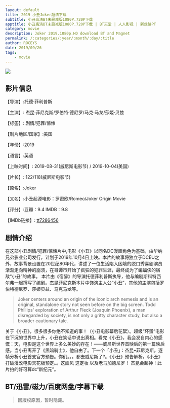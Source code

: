 ```yaml
---
layout: default
title: 2019 小丑Joker超清下载
subtitle: 小丑高清BT未删减版1080P.720P下载
apptitle: 小丑高清BT未删减版1080P.720P下载 | BT天堂 | 人人影视 | 新丝路PT
category: movie
description: Joker 2019.1080p.HD download BT and Magnet
permalink: /:categories/:year/:month/:day/:title
author: ROCEYS
date: 2019/09/26
tags:
    - movie
---
```


![]({{site.cdn}}/img/movie/joker2552523093.jpg)

## 影片信息

【导演】:托德·菲利普斯

【主演】: 杰昆·菲尼克斯/罗伯特·德尼罗/马克·马龙/莎姬·贝兹

【标签】: 剧情/犯罪/惊悚

【制片地区/国家】:美国

【年份】:2019

【语言】:英语

【上映时间】: 2019-08-31(威尼斯电影节) / 2019-10-04(美国)

【片长】: 122/118(威尼斯电影节)

【原名】:Joker

【又名】:小丑起源电影：罗密欧/Romeo/Joker Origin Movie

【评分】:豆瓣：9.4 IMDB：9.8

【IMDb链接】: [tt7286456](http://www.imdb.com/title/tt7286456)

## 剧情介绍 

在这部小丑剧情/犯罪/惊悚片中,电影《小丑》以同名DC漫画角色为基础，由华纳兄弟影业公司发行，计划于2019年10月4日上映。本片的故事将独立于DCEU之外，故事背景设置在20世纪80年代，讲述了一位生活陷入困境的脱口秀喜剧演员渐渐走向精神的崩溃，在哥谭市开始了疯狂的犯罪生涯，最终成为了蝙蝠侠的宿敌“小丑”的故事。 本片由《宿醉》的导演托德菲利普斯执导，他与编剧斯科特西尔弗一起撰写了编剧。杰昆菲尼克斯本片中饰演主人公“小丑”，其他的主演包括罗伯特德尼罗、莎姬贝兹、马克马龙等。   

>  Joker centers around an origin of the iconic arch nemesis and is an original, standalone story not seen before on the big screen. Todd Phillips' exploration of Arthur Fleck (Joaquin Phoenix), a man disregarded by society, is not only a gritty character study, but also a broader cautionary tale.   

  关于《小丑》，很多很多你绝不知道的事！（小丑电影幕后花絮）。超级“坏蛋”电影在下沉的世界中上升，小丑在笑话中说出真相。看完《小丑》，我会发自内心的感慨：天，电影是这个世界上多么美妙的存在！——威尼斯世界首映后的第一篇映后感。当小丑离开了《黑暗骑士》，他自由了。下一个「小丑」：杰昆•菲尼克斯。逐帧分析小丑首支官方预告。你们。。。都去威尼斯了?。《小丑》预告解析。《小丑》打破漫改电影天花板预定。。这画风 这定妆 以及老马加德尼罗！ 杰昆会超神！此片拍的好可算dc“新纪元”。   


## BT/迅雷/磁力/百度网盘/字幕下载

> 因版权原因，暂时隐藏。